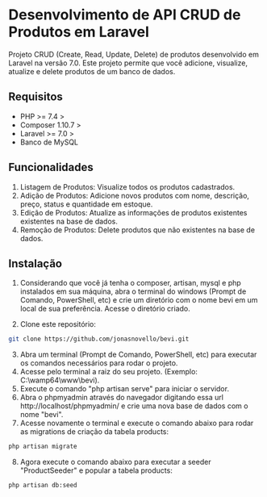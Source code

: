 # Desenvolvimento de API CRUD de Produtos em Laravel

Projeto CRUD (Create, Read, Update, Delete) de produtos desenvolvido em Laravel na versão 7.0. Este projeto permite que você adicione, visualize, atualize e delete produtos de um banco de dados.

## Requisitos

- PHP >= 7.4 >
- Composer 1.10.7 >
- Laravel >= 7.0 >
- Banco de MySQL

## Funcionalidades

1. Listagem de Produtos: Visualize todos os produtos cadastrados.
2. Adição de Produtos: Adicione novos produtos com nome, descrição, preço, status e quantidade em estoque.
3. Edição de Produtos: Atualize as informações de produtos existentes existentes na base de dados.
4. Remoção de Produtos: Delete produtos que não existentes na base de dados.


## Instalação

1. Considerando que você já tenha o composer, artisan, mysql e php instalados em sua máquina, abra o terminal do windows 
(Prompt de Comando, PowerShell, etc) e crie um diretório com o nome bevi em um local de sua preferência. Acesse o 
diretório criado.

2. Clone este repositório:


```bash
git clone https://github.com/jonasnovello/bevi.git
```

3. Abra um terminal (Prompt de Comando, PowerShell, etc) para executar os comandos necessários para rodar o projeto. 
4. Acesse pelo terminal a raiz do seu projeto. (Exemplo: C:\wamp64\www\bevi).
5. Execute o comando "php artisan serve" para iniciar o servidor.
6. Abra o phpmyadmin através do navegador digitando essa url http://localhost/phpmyadmin/ e crie uma nova base de dados com o 
nome "bevi".
7. Acesse novamente o terminal e execute o comando abaixo para rodar as migrations de criação da tabela products:

```bash
php artisan migrate
```
8. Agora execute o comando abaixo para executar a seeder "ProductSeeder" e popular a tabela products:

```bash
php artisan db:seed
```
